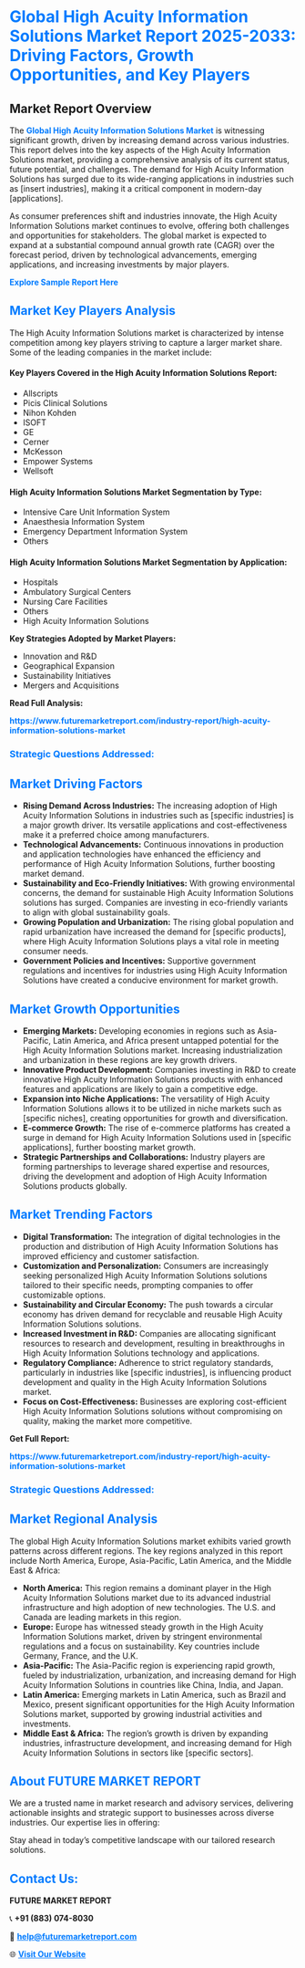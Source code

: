 <h1 style="color: #007BFF;">Global High Acuity Information Solutions Market Report 2025-2033: Driving Factors, Growth Opportunities, and Key Players</h1>

<section id="overview">
<h2>Market Report Overview</h2>
<p>The <a href="https://www.futuremarketreport.com/industry-report/high-acuity-information-solutions-market" style="color: #007BFF; text-decoration: none;"><strong>Global High Acuity Information Solutions Market</strong></a> is witnessing significant growth, driven by increasing demand across various industries. This report delves into the key aspects of the High Acuity Information Solutions market, providing a comprehensive analysis of its current status, future potential, and challenges. The demand for High Acuity Information Solutions has surged due to its wide-ranging applications in industries such as [insert industries], making it a critical component in modern-day [applications].</p>
<p>As consumer preferences shift and industries innovate, the High Acuity Information Solutions market continues to evolve, offering both challenges and opportunities for stakeholders. The global market is expected to expand at a substantial compound annual growth rate (CAGR) over the forecast period, driven by technological advancements, emerging applications, and increasing investments by major players.</p>
</section>

<section id="overview">
<p><a href="https://www.futuremarketreport.com/request-sample/reportId=112113" style="color: #007BFF; text-decoration: none;"><strong>Explore Sample Report Here</strong></a></p>
</section>

<section id="key-players">
<h2 style="color: #007BFF;">Market Key Players Analysis</h2>
<p>The High Acuity Information Solutions market is characterized by intense competition among key players striving to capture a larger market share. Some of the leading companies in the market include:</p>
<h4>Key Players Covered in the High Acuity Information Solutions Report:</h4>
<ul><li>Allscripts</li><li>Picis Clinical Solutions</li><li>Nihon Kohden</li><li>ISOFT</li><li>GE</li><li>Cerner</li><li>McKesson</li><li>Empower Systems</li><li>Wellsoft</li></ul>
<h4>High Acuity Information Solutions Market Segmentation by Type:</h4>
<ul><li>Intensive Care Unit Information System</li><li>Anaesthesia Information System</li><li>Emergency Department Information System</li><li>Others</li></ul>

<h4>High Acuity Information Solutions Market Segmentation by Application:</h4>
<ul><li>Hospitals</li><li>Ambulatory Surgical Centers</li><li>Nursing Care Facilities</li><li>Others</li><li>High Acuity Information Solutions</li></ul>
<p><strong>Key Strategies Adopted by Market Players:</strong></p>
<ul>
<li>Innovation and R&D</li>
<li>Geographical Expansion</li>
<li>Sustainability Initiatives</li>
<li>Mergers and Acquisitions</li>
</ul>
</section>

<section>
<p><strong>Read Full Analysis: </strong></p><a href="https://www.futuremarketreport.com/industry-report/high-acuity-information-solutions-market" style="color: #007BFF; text-decoration: none;"><strong>https://www.futuremarketreport.com/industry-report/high-acuity-information-solutions-market</strong></a>
<h3 style="color: #007BFF;">Strategic Questions Addressed:</h3>
</section>

<section id="driving-factors">
<h2 style="color: #007BFF;">Market Driving Factors</h2>
<ul>
<li><strong>Rising Demand Across Industries:</strong> The increasing adoption of High Acuity Information Solutions in industries such as [specific industries] is a major growth driver. Its versatile applications and cost-effectiveness make it a preferred choice among manufacturers.</li>
<li><strong>Technological Advancements:</strong> Continuous innovations in production and application technologies have enhanced the efficiency and performance of High Acuity Information Solutions, further boosting market demand.</li>
<li><strong>Sustainability and Eco-Friendly Initiatives:</strong> With growing environmental concerns, the demand for sustainable High Acuity Information Solutions solutions has surged. Companies are investing in eco-friendly variants to align with global sustainability goals.</li>
<li><strong>Growing Population and Urbanization:</strong> The rising global population and rapid urbanization have increased the demand for [specific products], where High Acuity Information Solutions plays a vital role in meeting consumer needs.</li>
<li><strong>Government Policies and Incentives:</strong> Supportive government regulations and incentives for industries using High Acuity Information Solutions have created a conducive environment for market growth.</li>
</ul>
</section>

<section id="growth-opportunities">
<h2 style="color: #007BFF;">Market Growth Opportunities</h2>
<ul>
<li><strong>Emerging Markets:</strong> Developing economies in regions such as Asia-Pacific, Latin America, and Africa present untapped potential for the High Acuity Information Solutions market. Increasing industrialization and urbanization in these regions are key growth drivers.</li>
<li><strong>Innovative Product Development:</strong> Companies investing in R&D to create innovative High Acuity Information Solutions products with enhanced features and applications are likely to gain a competitive edge.</li>
<li><strong>Expansion into Niche Applications:</strong> The versatility of High Acuity Information Solutions allows it to be utilized in niche markets such as [specific niches], creating opportunities for growth and diversification.</li>
<li><strong>E-commerce Growth:</strong> The rise of e-commerce platforms has created a surge in demand for High Acuity Information Solutions used in [specific applications], further boosting market growth.</li>
<li><strong>Strategic Partnerships and Collaborations:</strong> Industry players are forming partnerships to leverage shared expertise and resources, driving the development and adoption of High Acuity Information Solutions products globally.</li>
</ul>
</section>

<section id="trending-factors">
<h2 style="color: #007BFF;">Market Trending Factors</h2>
<ul>
<li><strong>Digital Transformation:</strong> The integration of digital technologies in the production and distribution of High Acuity Information Solutions has improved efficiency and customer satisfaction.</li>
<li><strong>Customization and Personalization:</strong> Consumers are increasingly seeking personalized High Acuity Information Solutions solutions tailored to their specific needs, prompting companies to offer customizable options.</li>
<li><strong>Sustainability and Circular Economy:</strong> The push towards a circular economy has driven demand for recyclable and reusable High Acuity Information Solutions solutions.</li>
<li><strong>Increased Investment in R&D:</strong> Companies are allocating significant resources to research and development, resulting in breakthroughs in High Acuity Information Solutions technology and applications.</li>
<li><strong>Regulatory Compliance:</strong> Adherence to strict regulatory standards, particularly in industries like [specific industries], is influencing product development and quality in the High Acuity Information Solutions market.</li>
<li><strong>Focus on Cost-Effectiveness:</strong> Businesses are exploring cost-efficient High Acuity Information Solutions solutions without compromising on quality, making the market more competitive.</li>
</ul>
</section>

<section>
<p><strong>Get Full Report: </strong></p><a href="https://www.futuremarketreport.com/industry-report/high-acuity-information-solutions-market" style="color: #007BFF; text-decoration: none;"><strong>https://www.futuremarketreport.com/industry-report/high-acuity-information-solutions-market</strong></a>
<h3 style="color: #007BFF;">Strategic Questions Addressed:</h3>
</section>


<section id="regional-analysis">
<h2 style="color: #007BFF;">Market Regional Analysis</h2>
<p>The global High Acuity Information Solutions market exhibits varied growth patterns across different regions. The key regions analyzed in this report include North America, Europe, Asia-Pacific, Latin America, and the Middle East & Africa:</p>
<ul>
<li><strong>North America:</strong> This region remains a dominant player in the High Acuity Information Solutions market due to its advanced industrial infrastructure and high adoption of new technologies. The U.S. and Canada are leading markets in this region.</li>
<li><strong>Europe:</strong> Europe has witnessed steady growth in the High Acuity Information Solutions market, driven by stringent environmental regulations and a focus on sustainability. Key countries include Germany, France, and the U.K.</li>
<li><strong>Asia-Pacific:</strong> The Asia-Pacific region is experiencing rapid growth, fueled by industrialization, urbanization, and increasing demand for High Acuity Information Solutions in countries like China, India, and Japan.</li>
<li><strong>Latin America:</strong> Emerging markets in Latin America, such as Brazil and Mexico, present significant opportunities for the High Acuity Information Solutions market, supported by growing industrial activities and investments.</li>
<li><strong>Middle East & Africa:</strong> The region’s growth is driven by expanding industries, infrastructure development, and increasing demand for High Acuity Information Solutions in sectors like [specific sectors].</li>
</ul>
</section>

<footer>
<h2 style="color: #007BFF;">About FUTURE MARKET REPORT</h2>
<p>We are a trusted name in market research and advisory services, delivering actionable insights and strategic support to businesses across diverse industries. Our expertise lies in offering:</p>

<p>Stay ahead in today’s competitive landscape with our tailored research solutions.</p>

<h2 style="color: #007BFF;">Contact Us:</h2>
<p><strong>FUTURE MARKET REPORT</strong></p>
<p>📞 <strong>+91 (883) 074-8030</strong></p>
<p>📧 <strong><a href="mailto:help@futuremarketreport.com" style="color: #007BFF;">help@futuremarketreport.com</a></strong></p>
<p>🌐 <strong><a href="https://www.futuremarketreport.com/" style="color: #007BFF;">Visit Our Website</a></strong></p>
</footer>